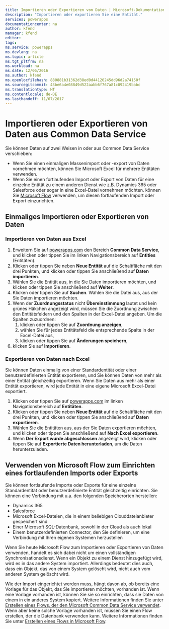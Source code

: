 ```yaml
---
title: Importieren oder Exportieren von Daten | Microsoft-Dokumentation
description: "Importieren oder exportieren Sie eine Entität."
services: powerapps
documentationcenter: na
author: kfend
manager: kfend
editor: 
tags: 
ms.service: powerapps
ms.devlang: na
ms.topic: article
ms.tgt_pltfrm: na
ms.workload: na
ms.date: 12/06/2016
ms.author: kfend
ms.openlocfilehash: 880881b31362d38ed0d44126245dd96d2a74150f
ms.sourcegitcommit: 43be6a4e08849d522aabb6f767a81c092419babc
ms.translationtype: HT
ms.contentlocale: de-DE
ms.lasthandoff: 11/07/2017
---
```

# <a name="import-or-export-data-from-the-common-data-service"></a>Importieren oder Exportieren von Daten aus Common Data Service
Sie können Daten auf zwei Weisen in oder aus Common Data Service verschieben:

* Wenn Sie einen einmaligen Massenimport oder -export von Daten vornehmen möchten, können Sie Microsoft Excel für mehrere Entitäten verwenden.
* Wenn Sie einen fortlaufenden Import oder Export von Daten für eine einzelne Entität zu einem anderen Dienst wie z.B. Dynamics 365 oder Salesforce oder sogar in eine Excel-Datei vornehmen möchten. können Sie [Microsoft Flow](https://flow.microsoft.com) verwenden, um diesen fortlaufenden Import oder Export einzurichten.

## <a name="import-or-export-data-once"></a>Einmaliges Importieren oder Exportieren von Daten
### <a name="import-data-from-excel"></a>Importieren von Daten aus Excel
1. Erweitern Sie auf [powerapps.com](https://web.powerapps.com) den Bereich **Common Data Service**, und klicken oder tippen Sie im linken Navigationsbereich auf **Entities** (Entitäten).
2. Klicken oder tippen Sie neben **Neue Entität** auf die Schaltfläche mit den drei Punkten, und klicken oder tippen Sie anschließend auf **Daten importieren**.
3. Wählen Sie die Entität aus, in die Sie Daten importieren möchten, und klicken oder tippen Sie anschließend auf **Weiter**.
4. Klicken oder tippen Sie auf **Suchen**. Wählen Sie die Datei aus, aus der Sie Daten importieren möchten.
5. Wenn der **Zuordnungsstatus** nicht **Übereinstimmung** lautet und kein grünes Häkchen angezeigt wird, müssen Sie die Zuordnung zwischen den Entitätsfeldern und den Spalten in der Excel-Datei angeben. Um die Spalten zuzuordnen:
   1. klicken oder tippen Sie auf **Zuordnung anzeigen**,
   2. wählen Sie für jedes Entitätsfeld die entsprechende Spalte in der Excel-Datei aus,
   3. klicken oder tippen Sie auf **Änderungen speichern**,
6. klicken Sie auf **Importieren**.

### <a name="export-data-to-excel"></a>Exportieren von Daten nach Excel
Sie können Daten einmalig von einer Standardentität oder einer benutzerdefinierten Entität exportieren, und Sie können Daten von mehr als einer Entität gleichzeitig exportieren. Wenn Sie Daten aus mehr als einer Entität exportieren, wird jede Entität in eine eigene Microsoft Excel-Datei exportiert.

1. Klicken oder tippen Sie auf [powerapps.com](https://web.powerapps.com) im linken Navigationsbereich auf **Entitäten**.
2. Klicken oder tippen Sie neben **Neue Entität** auf die Schaltfläche mit den drei Punkten, und klicken oder tippen Sie anschließend auf **Daten exportieren**.
3. Wählen Sie die Entitäten aus, aus der Sie Daten exportieren möchten, und klicken oder tippen Sie anschließend auf **Nach Excel exportieren**.
4. Wenn **Der Export wurde abgeschlossen** angezeigt wird, klicken oder tippen Sie auf **Exportierte Daten herunterladen**, um die Daten herunterzuladen.

## <a name="use-microsoft-flow-to-set-up-ongoing-import-or-export"></a>Verwenden von Microsoft Flow zum Einrichten eines fortlaufenden Imports oder Exports
Sie können fortlaufende Importe oder Exporte für eine einzelne Standardentität oder benutzerdefinierte Entität gleichzeitig einrichten. Sie können eine Verbindung mit u.a. den folgenden Speicherorten herstellen:

* Dynamics 365
* Salesforce
* Microsoft Excel-Dateien, die in einem beliebigen Clouddateianbieter gespeichert sind
* Einer Microsoft SQL-Datenbank, sowohl in der Cloud als auch lokal
* Einem benutzerdefinierten Connector, den Sie definieren, um eine Verbindung mit Ihren eigenen Systemen herzustellen

Wenn Sie heute Microsoft Flow zum Importieren oder Exportieren von Daten verwenden, handelt es sich dabei nicht um einen vollständigen Synchronisationsdienst. Wenn ein Objekt zu einem Dienst hinzugefügt wird, wird es in das andere System importiert. Allerdings bedeutet dies auch, dass ein Objekt, das von einem System gelöscht wird, nicht auch vom anderen System gelöscht wird.

Wie der Import eingerichtet werden muss, hängt davon ab, ob bereits eine Vorlage für das Objekt, das Sie importieren möchten, vorhanden ist. Wenn eine Vorlage vorhanden ist, können Sie sie so einrichten, dass sie Daten von einem in ein anderes System kopiert. Weitere Informationen finden Sie unter [Erstellen eines Flows, der den Microsoft Common Data Service verwendet](https://flow.microsoft.com/documentation/common-data-model-intro/). Wenn aber keine solche Vorlage vorhanden ist, müssen Sie einen Flow erstellen, der die Datenbank verwenden kann. Weitere Informationen finden Sie unter [Erstellen eines Flows in Microsoft Flow](https://flow.microsoft.com/documentation/get-started-logic-flow/).

